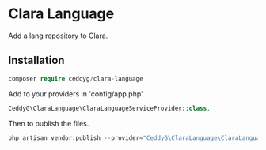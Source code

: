 Clara Language
===============

Add a lang repository to Clara.

## Installation

```php
composer require ceddyg/clara-language
```

Add to your providers in 'config/app.php'
```php
CeddyG\ClaraLanguage\ClaraLanguageServiceProvider::class,
```

Then to publish the files.
```php
php artisan vendor:publish --provider="CeddyG\ClaraLanguage\ClaraLanguageServiceProvider"